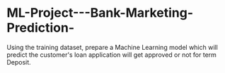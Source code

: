 # ML-Project---Bank-Marketing-Prediction-
Using the training dataset, prepare a Machine Learning model which will predict the customer's loan application will get approved or not for term Deposit.

